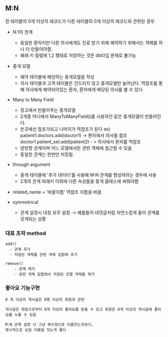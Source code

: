 ## M:N

한 테이블의 0개 이상의 레코드가 다른 테이블의 0개 이상의 레코드와 관련된 경우
- N:1의 한계
  - 동일한 환자지만 다른 의사에게도 진료 받기 위해 예약하기 위해서는 객체를 하나 더 만들어야함.
  - 왜래 키 컬럼에 1,2 형태로 저장하는 것은 db타입 문제로 불가능

- 중개 모델
  - 예약 테이블에 해당하는 중개모델을 작성
  - 의사 테이블과 고객 테이블은 건드리지 않고 중개모델만 늘어난다.
    역참조를 통해 의사에게 예약되어있는 환자, 환자에게 배당된 의사를 볼 수 있다.
  
- Many to Many Field
    - 장고에서 만들어주는 중개모델
    - 2개중 어디에서 ManyToManyField()를 사용하던 같은 중개모델이 만들어진다.
    - 쓴곳에선 참조가되고 나머지가 역참조가 된다
        ex) patient1.doctors.add(doctor1) -> 환자에서 의사를 참조
            doctor1.patient_set.add(patient2) - > 의사에서 환자를 역참조
    - 양방향 관계이며 어느 모델에서든 관련 객체에 접근할 수 있음
    - 동일한 관계는 한번만 저장됨.

- through argument
  - 중개 테이블에 '추가 데이터'를 사용해 M:N 관계를 형성하려는 경우에 사용
  - 2개의 관계 외래키 이외에 다른 속성들을 중개 클래스에 써줘야함

- related_name = '바꿀이름' 역참조 이름을 바꿈
- symmetrical
  - 관계 설정시 대칭 유무 설정 -> 예를들어 대댓글처럼 자연스럽게 둘이 관계를 갖게되는 상황


### 대표 조작 method
    add()
      - 관계 추가
      - 지정된 객체를 관련 객체 집합에 추가
    
    remove()
        - 관계 제거
        - 관련 객체 집합에서 지정된 모델 객체를 제거




### 좋아요 기능구현

    0 개 이상의 게시글은 0명 이상의 회원과 관련

    게시글은 회원으로부터 0개 이상의 좋아요를 받을 수 있고 회원은 0개 이상의 게시글에 좋아요를 누를 수 있음

    M:N 관계 설정 시 그냥 복수형으로 이름짓는것보다,
    명시적으로 보일 이름을 짓는게 좋다

